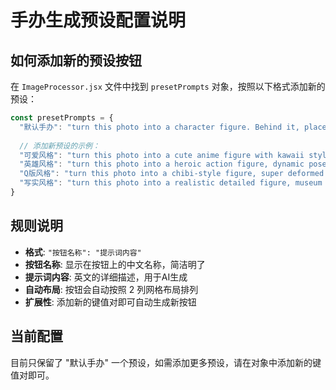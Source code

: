 # 手办生成预设配置说明

## 如何添加新的预设按钮

在 `ImageProcessor.jsx` 文件中找到 `presetPrompts` 对象，按照以下格式添加新的预设：

```javascript
const presetPrompts = {
  "默认手办": "turn this photo into a character figure. Behind it, place a box with the character's image printed on it, and a computer showing the Blender modeling process on its screen. In front of the box, add a round plastic base with the character figure standing on it. Make the PVC material look clear, and set the scene indoors if possible",
  
  // 添加新预设的示例：
  "可爱风格": "turn this photo into a cute anime figure with kawaii style, sitting pose, pastel colors",
  "英雄风格": "turn this photo into a heroic action figure, dynamic pose, detailed costume and accessories",
  "Q版风格": "turn this photo into a chibi-style figure, super deformed proportions, big head and eyes",
  "写实风格": "turn this photo into a realistic detailed figure, museum quality, fine details and textures"
}
```

## 规则说明

- **格式**: `"按钮名称": "提示词内容"`
- **按钮名称**: 显示在按钮上的中文名称，简洁明了
- **提示词内容**: 英文的详细描述，用于AI生成
- **自动布局**: 按钮会自动按照 2 列网格布局排列
- **扩展性**: 添加新的键值对即可自动生成新按钮

## 当前配置

目前只保留了 "默认手办" 一个预设，如需添加更多预设，请在对象中添加新的键值对即可。